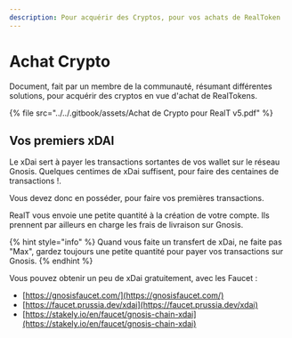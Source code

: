 ```yaml
---
description: Pour acquérir des Cryptos, pour vos achats de RealToken
---
```


# Achat Crypto

Document, fait par un membre de la communauté, résumant différentes solutions, pour acquérir des cryptos en vue d'achat de RealTokens.

{% file src="../../.gitbook/assets/Achat de Crypto pour RealT v5.pdf" %}

## Vos premiers xDAI

Le xDai sert à payer les transactions sortantes de vos wallet sur le réseau Gnosis. Quelques centimes de xDai suffisent, pour faire des centaines de transactions !.

Vous devez donc en posséder, pour faire vos premières transactions.&#x20;

RealT vous envoie une petite quantité à la création de votre compte. Ils prennent par ailleurs en charge les frais de livraison sur Gnosis.

{% hint style="info" %}
Quand vous faite un transfert de xDai, ne faite pas "Max", gardez toujours une petite quantité pour payer vos transactions sur Gnosis.
{% endhint %}

Vous pouvez obtenir un peu de xDai gratuitement, avec les Faucet :&#x20;

* [https://gnosisfaucet.com/](https://gnosisfaucet.com/)
* [https://faucet.prussia.dev/xdai](https://faucet.prussia.dev/xdai)
* [https://stakely.io/en/faucet/gnosis-chain-xdai](https://stakely.io/en/faucet/gnosis-chain-xdai)
